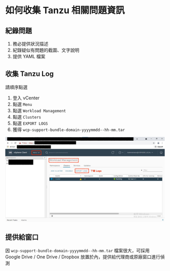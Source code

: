 # 如何收集 Tanzu 相關問題資訊

## 紀錄問題

1. 務必提供狀況描述
2. 紀錄疑似有問題的截圖、文字說明
3. 提供 YAML 檔案

## 收集 Tanzu Log

請順序點選
1. 登入 vCenter
2. 點選 `Menu`
3. 點選 `Workload Management`
4. 點選 `Clusters`
5. 點選 `EXPORT LOGS`
6. 獲得 `wcp-support-bundle-domain-yyyymmdd--hh-mm.tar` 

![](export-logs.jpeg)

## 提供給窗口

因 `wcp-support-bundle-domain-yyyymmdd--hh-mm.tar` 檔案很大，可採用 Google Drive / One Drive / Dropbox 放置於內，提供給代理商或原廠窗口進行偵測
